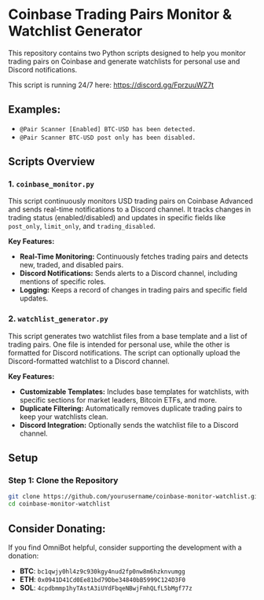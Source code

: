 # Coinbase Trading Pairs Monitor & Watchlist Generator

This repository contains two Python scripts designed to help you monitor trading pairs on Coinbase and generate watchlists for personal use and Discord notifications.

This script is running 24/7 here: https://discord.gg/FprzuuWZ7t

## Examples:
- `@Pair Scanner [Enabled] BTC-USD has been detected.`
- `@Pair Scanner BTC-USD post only has been disabled.`

## Scripts Overview

### 1. `coinbase_monitor.py`

This script continuously monitors USD trading pairs on Coinbase Advanced and sends real-time notifications to a Discord channel. It tracks changes in trading status (enabled/disabled) and updates in specific fields like `post_only`, `limit_only`, and `trading_disabled`.

**Key Features:**
- **Real-Time Monitoring:** Continuously fetches trading pairs and detects new, traded, and disabled pairs.
- **Discord Notifications:** Sends alerts to a Discord channel, including mentions of specific roles.
- **Logging:** Keeps a record of changes in trading pairs and specific field updates.

### 2. `watchlist_generator.py`

This script generates two watchlist files from a base template and a list of trading pairs. One file is intended for personal use, while the other is formatted for Discord notifications. The script can optionally upload the Discord-formatted watchlist to a Discord channel.

**Key Features:**
- **Customizable Templates:** Includes base templates for watchlists, with specific sections for market leaders, Bitcoin ETFs, and more.
- **Duplicate Filtering:** Automatically removes duplicate trading pairs to keep your watchlists clean.
- **Discord Integration:** Optionally sends the watchlist file to a Discord channel.

## Setup

### Step 1: Clone the Repository
```bash
git clone https://github.com/yourusername/coinbase-monitor-watchlist.git
cd coinbase-monitor-watchlist
```

## Consider Donating:
If you find OmniBot helpful, consider supporting the development with a donation:

- **BTC**: `bc1qwjy0hl4z9c930kgy4nud2fp0nw8m6hzknvumgg`
- **ETH**: `0x0941D41Cd0Ee81bd79Dbe34840bB5999C124D3F0`
- **SOL**: `4cpdbmmp1hyTAstA3iUYdFbqeNBwjFmhQLfL5bMgf77z`
